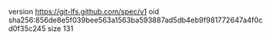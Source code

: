 version https://git-lfs.github.com/spec/v1
oid sha256:856de8e5f039bee563a1563ba593887ad5db4eb9f981772647a4f0cd0f35c245
size 131

